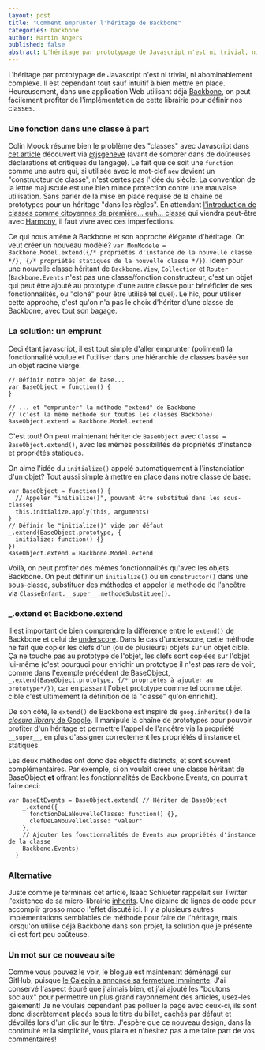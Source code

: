 ```yaml
---
layout: post
title: "Comment emprunter l'héritage de Backbone"
categories: backbone
author: Martin Angers
published: false
abstract: L'héritage par prototypage de Javascript n'est ni trivial, ni abominablement complexe. Il est cependant tout sauf intuitif à bien mettre en place. Heureusement, dans une application Web utilisant déjà Backbone, on peut facilement profiter de l'implémentation de cette librairie pour définir nos classes.
---
```


L'héritage par prototypage de Javascript n'est ni trivial, ni abominablement complexe. Il est cependant tout sauf intuitif à bien mettre en place. Heureusement, dans une application Web utilisant déjà [Backbone][bb], on peut facilement profiter de l'implémentation de cette librairie pour définir nos classes.

### Une fonction dans une classe à part

Colin Moock résume bien le problème des "classes" avec Javascript dans [cet article][moock] découvert via [@jsgeneve][jsg] (avant de sombrer dans de doûteuses déclarations et critiques du langage). Le fait que ce soit une `function` comme une autre qui, si utilisée avec le mot-clef `new` devient un "constructeur de classe", n'est certes pas l'idée du siècle. La convention de la lettre majuscule est une bien mince protection contre une mauvaise utilisation. Sans parler de la mise en place requise de la chaîne de prototypes pour un héritage "dans les règles". En attendant [l'introduction de classes comme citoyennes de première... euh... classe][classes] qui viendra peut-être avec [Harmony][], il faut vivre avec ces imperfections.

Ce qui nous amène à Backbone et son approche élégante d'héritage. On veut créer un nouveau modèle? `var MonModele = Backbone.Model.extend({/* propriétés d'instance de la nouvelle classe */}, {/* propriétés statiques de la nouvelle classe */})`. Idem pour une nouvelle classe héritant de `Backbone.View`, `Collection` et `Router` (`Backbone.Events` n'est pas une classe/fonction constructeur, c'est un objet qui peut être ajouté au prototype d'une autre classe pour bénéficier de ses fonctionnalités, ou "cloné" pour être utilisé tel quel). Le hic, pour utiliser cette approche, c'est qu'on n'a pas le choix d'hériter d'une classe de Backbone, avec tout son bagage.

### La solution: un emprunt

Ceci étant javascript, il est tout simple d'aller emprunter (poliment) la fonctionnalité voulue et l'utiliser dans une hiérarchie de classes basée sur un objet racine vierge.

    // Définir notre objet de base...
    var BaseObject = function() {
    }

    // ... et "emprunter" la méthode "extend" de Backbone
    // (c'est la même méthode sur toutes les classes Backbone)
    BaseObject.extend = Backbone.Model.extend

C'est tout! On peut maintenant hériter de `BaseObject` avec `Classe = BaseObject.extend()`, avec les mêmes possibilités de propriétés d'instance et propriétés statiques.

On aime l'idée du `initialize()` appelé automatiquement à l'instanciation d'un objet? Tout aussi simple à mettre en place dans notre classe de base:

    var BaseObject = function() {
      // Appeler "initialize()", pouvant être substitué dans les sous-classes
      this.initialize.apply(this, arguments)
    }
    // Définir le "initialize()" vide par défaut
    _.extend(BaseObject.prototype, {
      initialize: function() {}
    })
    BaseObject.extend = Backbone.Model.extend

Voilà, on peut profiter des mêmes fonctionnalités qu'avec les objets Backbone. On peut définir un `initialize()` ou un `constructor()` dans une sous-classe, substituer des méthodes et appeler la méthode de l'ancêtre via `ClasseEnfant.__super__.methodeSubstituee()`.

### _.extend et Backbone.extend

Il est important de bien comprendre la différence entre le `extend()` de Backbone et celui de [underscore][uscore]. Dans le cas d'underscore, cette méthode ne fait que copier les clefs d'un (ou de plusieurs) objets sur un objet cible. Ça ne touche pas au prototype de l'objet, les clefs sont copiées sur l'objet lui-même (c'est pourquoi pour enrichir un prototype il n'est pas rare de voir, comme dans l'exemple précédent de BaseObject, `_.extend(BaseObject.prototype, {/* propriétés à ajouter au prototype*/})`, car en passant l'objet prototype comme tel comme objet cible c'est ultimement la définition de la "classe" qu'on enrichit).

De son côté, le `extend()` de Backbone est inspiré de `goog.inherits()` de la [*closure library* de Google][closure]. Il manipule la chaîne de prototypes pour pouvoir profiter d'un héritage et permettre l'appel de l'ancêtre via la propriété `__super__`, en plus d'assigner correctement les propriétés d'instance et statiques.

Les deux méthodes ont donc des objectifs distincts, et sont souvent complémentaires. Par exemple, si on voulait créer une classe héritant de BaseObject **et** offrant les fonctionnalités de Backbone.Events, on pourrait faire ceci:

    var BaseEtEvents = BaseObject.extend( // Hériter de BaseObject
        _.extend({
          fonctionDeLaNouvelleClasse: function() {},
          clefDeLaNouvelleClasse: "valeur"
        }, 
        // Ajouter les fonctionnalités de Events aux propriétés d'instance de la classe
        Backbone.Events)
      )

### Alternative

Juste comme je terminais cet article, Isaac Schlueter rappelait sur Twitter l'existence de sa micro-librairie [inherits][izs]. Une dizaine de lignes de code pour accomplir grosso modo l'effet discuté ici. Il y a plusieurs autres implémentations semblables de méthode pour faire de l'héritage, mais lorsqu'on utilise déjà Backbone dans son projet, la solution que je présente ici est fort peu coûteuse.

### Un mot sur ce nouveau site

Comme vous pouvez le voir, le blogue est maintenant déménagé sur GitHub, puisque [le Calepin a annoncé sa fermeture imminente][tweet]. J'ai conservé l'aspect épuré que j'aimais bien, et j'ai ajouté les "boutons sociaux" pour permettre un plus grand rayonnement des articles, usez-les gaiement! Je ne voulais cependant pas polluer la page avec ceux-ci, ils sont donc discrètement placés sous le titre du billet, cachés par défaut et dévoilés lors d'un clic sur le titre. J'espère que ce nouveau design, dans la continuité et la simplicité, vous plaira et n'hésitez pas à me faire part de vos commentaires!

[moock]: http://www.moock.org/lectures/troublewithjs/
[classes]: http://wiki.ecmascript.org/doku.php?id=strawman:maximally_minimal_classes
[harmony]: http://wiki.ecmascript.org/doku.php?id=harmony:harmony
[bb]: http://backbonejs.org/
[uscore]: http://documentcloud.github.com/underscore/
[closure]: http://code.google.com/p/closure-library/
[tweet]: https://twitter.com/#!/calepinapp/status/192335906479415296
[izs]: https://github.com/isaacs/inherits
[jsg]: https://twitter.com/#!/jsgeneve
